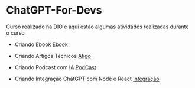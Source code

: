 # ChatGPT-For-Devs
Curso realizado na DIO e aqui estão algumas atividades realizadas durante o curso

- Criando Ebook
[Ebook](https://github.com/AlexandreOlah/ChatGPT-For-Devs/blob/main/CriandoEbook/EbookDelphi_AlexandreOlah.pdf)

- Criando Artigos Técnicos
[Atigo](https://dio.me/articles/o-futuro-do-desenvolvimento-com-delphi-evolucao-ou-estagnacao)

- Criando Podcast com IA
[PodCast](https://www.notion.so/PAS-Podcast-AI-Studio-cbc32a52ad7f4257b033598566ef3408?pvs=4)

- Criando Integração ChatGPT com Node e React
[Integração](https://github.com/AlexandreOlah/ChatGPT-For-Devs/tree/main/CriandoIntegracaoChatGptComNodeEReact/chatgpt-clone)
